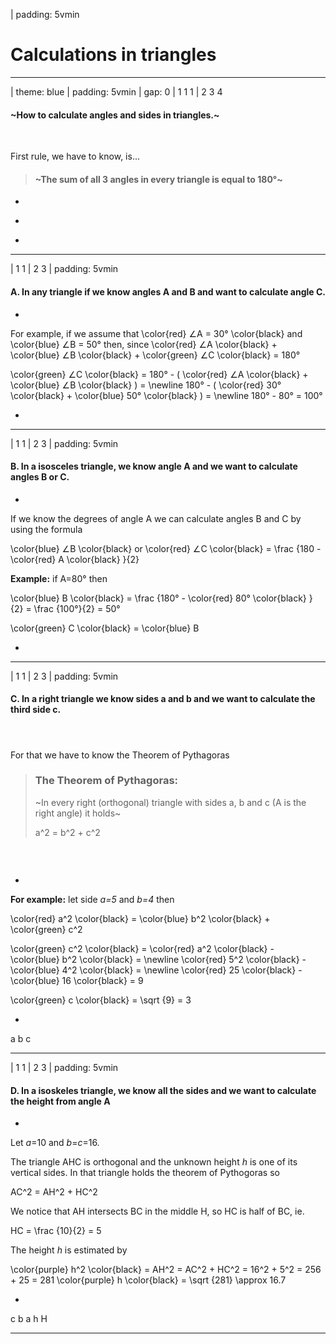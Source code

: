 

| padding: 5vmin

# Calculations in triangles

<!-- &nbsp; -->


---


| theme: blue
| padding: 5vmin
| gap: 0
| 1 1 1
| 2 3 4


#### ~How to calculate angles and sides in triangles.~

&nbsp; 

First rule, we have to know, is...


<blockquote>
  <section>
    <f-inline style="margin-bottom:0">

<f-fact-icon size="large" style="padding-right: var(--base3)" />

#### ~The sum of all 3 angles in every triangle is equal to 180°~

</f-inline>

</section>
</blockquote> 


-

<f-scene grid responsive>
  <Triangle :points="[ [0,1.598],[-1.5,-1],[1.5,-1] ]" :angleMarkers="3" angleInfo />
</f-scene>

-

<f-scene grid responsive>
  <Triangle :points="[ [-1,1],[-1,-1],[1,-1] ]" :angleMarkers="3" angleInfo />
</f-scene>

-

<f-scene grid responsive>
  <Triangle :points="[ [0.3,1.6],[-1.5,-1],[1.2,-1.2] ]" :angleMarkers="3" angleInfo />
</f-scene>



---

| 1 1
| 2 3
| padding: 5vmin


#### A. In any triangle if we know angles <f-math inline red>A</f-math> and <f-math inline blue>B</f-math> and want to calculate angle <f-math inline green>C</f-math>. 

-

For example, if we assume that <f-math inline>\color{red} ∠A = 30° \color{black} and \color{blue} ∠B = 50°</f-math> then, since <f-math inline>\color{red} ∠A \color{black} + \color{blue} ∠B \color{black} + \color{green} ∠C \color{black} = 180°</f-math>

<f-math inline>\color{green} ∠C \color{black} = 180° - ( \color{red} ∠A \color{black} + \color{blue} ∠B \color{black} ) = \newline 180° - ( \color{red} 30° \color{black} + \color{blue} 50° \color{black} ) = \newline 180° - 80° = 100°</f-math>

-

<f-scene grid class="fullWidthScene">
  <Triangle :points="[ [-1.5,-0.5],[1.5,-0.5],[2.021-1.5,1.166532-0.5] ]" :angleMarkers="3" angleInfo />
</f-scene>

---









| 1 1
| 2 3
| padding: 5vmin

#### B. In a isosceles triangle, we know angle <f-math inline red>A</f-math> and we want to calculate angles <f-math inline blue>B</f-math> or <f-math inline green>C</f-math>.

-

If we know the degrees of angle <f-math inline red>A</f-math> we can calculate angles <f-math inline blue>B</f-math> and <f-math inline green>C</f-math> by using the formula 

<f-math inline>\color{blue} ∠B \color{black} or \color{red} ∠C \color{black} = \frac {180 - \color{red} A \color{black} }{2}</f-math>

**Example:** if <f-math inline red>A=80°</f-math> then 

<f-math inline>\color{blue} B \color{black} = \frac {180° - \color{red} 80° \color{black} }{2} = \frac {100°}{2} = 50°</f-math>

<f-math inline>\color{green} C \color{black} = \color{blue} B</f-math>

-

<f-scene grid class="fullWidthScene">
  <Triangle :points="[ [0,1],[-1.5,-0.8],[1.5,-0.8] ]" :angleMarkers="3" angleInfo />
</f-scene>

---









| 1 1
| 2 3
| padding: 5vmin

#### C. In a right triangle we know sides <f-math inline red>a</f-math> and <f-math inline blue>b</f-math> and we want to calculate the third side <f-math inline green>c</f-math>.

#### &nbsp;

For that we have to know the Theorem of Pythagoras

<blockquote style="background: none;">
<section>

<f-inline>

<f-fact-icon size="large" />

### The Theorem of Pythagoras:

</f-inline>

~In every right (orthogonal) triangle with sides <f-math inline>a</f-math>, <f-math inline>b</f-math> and <f-math inline>c</f-math> (A is the right angle) it holds~

<f-math>a^2 = b^2 + c^2</f-math>

</section>
</blockquote> 


### &nbsp;

-

**For example:** let side <var class="red">a=5</var> and <var class="blue">b=4</var> then 

<f-math inline>\color{red} a^2 \color{black} = \color{blue} b^2 \color{black} + \color{green} c^2
</f-math>

<f-math inline>\color{green} c^2 \color{black} = \color{red} a^2 \color{black} - \color{blue} b^2 \color{black} = \newline \color{red} 5^2 \color{black} - \color{blue} 4^2 \color{black} = \newline \color{red} 25 \color{black} - \color{blue} 16 \color{black} = 9
</f-math>

<f-math inline>\color{green} c \color{black} = \sqrt {9} = 3</f-math>

-

<f-scene grid class="fullWidthScene">
  <Triangle :points="[ [-0.5,-1],[1,-1],[-0.5,1] ]" :angleMarkers="1"  />
  <f-text :fill="color('red')" position="0.4 0.2">a</f-text>
  <f-text :fill="color('blue')" position="-0.7 0">b</f-text>
  <f-text :fill="color('green')" position="0.2 -1.2">c</f-text>
</f-scene>

---








| 1 1
| 2 3
| padding: 5vmin

#### D. In a isoskeles triangle, we know all the sides and we want to calculate the height from angle <f-math inline red>A</f-math>

-

Let <var class="red">a</var>=10 and <var class="blue">b</var>=<var class="green">c</var>=16. 

The triangle AHC is orthogonal and the unknown height <var class="purple">h</var> is one of its vertical sides. 
In that triangle holds the theorem of Pythogoras so 

<f-math inline>AC^2 = AH^2 + HC^2</f-math>

We notice that AH intersects BC in the middle H, so HC is half of BC, ie. 

<f-math inline>HC = \frac {10}{2} = 5</f-math>

The height <var class="purple">h</var> is estimated by

<f-math inline>\color{purple} h^2 \color{black} = AH^2 = AC^2 + HC^2 = 16^2 + 5^2 = 256 + 25 = 281
  \color{purple} h \color{black} = \sqrt {281} \approx 16.7</f-math>

-

<f-scene grid class="fullWidthScene">
  <f-box :fill="color('yellow')" stroke r="0.25" opacity="0.5" position="0.125 -0.875" />
  <Triangle :points="[ [0,1.5],[1,-1],[-1,-1] ]" />
  <f-line points="0 1.5, 0 -1" style="stroke-dasharray: 0.04 0.07;" strokeWidth="2" :stroke="color('blue')" />
  <f-text :fill="color('green')" position="0.7 0.3">c</f-text>
  <f-text :fill="color('green')" position="-0.7 0.3">b</f-text>
  <f-text :fill="color('green')" position="0 -1.2">a</f-text>
  <f-text :fill="color('green')" position="-0.15 -0.15">h</f-text>
  <f-text :fill="color('blue')" position="-0.15 -0.9">H</f-text>
</f-scene>

---

